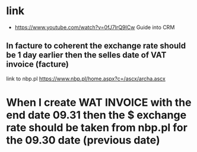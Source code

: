 # link

* <https://www.youtube.com/watch?v=0fJ7IrQ9ICw> Guide into CRM


## In facture to coherent the exchange rate should be 1 day earlier then the selles date of VAT invoice (facture) 

link to nbp.pl <https://www.nbp.pl/home.aspx?c=/ascx/archa.ascx>

# When I create WAT INVOICE with the end date 09.31 then the $ exchange rate should be taken from nbp.pl for the 09.30 date (previous date)

